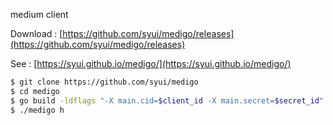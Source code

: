 medium client

Download : [https://github.com/syui/medigo/releases](https://github.com/syui/medigo/releases)

See : [https://syui.github.io/medigo/](https://syui.github.io/medigo/)

```bash
$ git clone https://github.com/syui/medigo 
$ cd medigo
$ go build -ldflags "-X main.cid=$client_id -X main.secret=$secret_id"
$ ./medigo h
```
